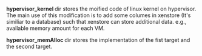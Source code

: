 <strong> hypervisor_kernel </strong> dir stores the moified code of linux kernel on hypervisor. The main use of this modification is to add some columes in xenstore (It's similiar to a database) such that xenstore can store additional data. e.g., available memory amount for each VM.

<strong> hypervisor_memAlloc </strong> dir stores the implementation of the fist target and the second target.
